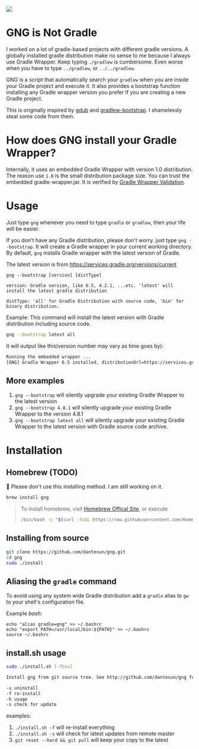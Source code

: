 ![](https://github.com/dantesun/gng/workflows/Validate%20Gradle%20Wrapper/badge.svg)

# GNG is Not Gradle

I worked on a lot of gradle-based projects with different gradle versions. A globally installed gradle distribution make no sense to me because I always use Gradle Wrapper. 
Keep typing `./gradlew` is cumbersome. Even worse when you have to type `../gradlew`, or `../../gradlew`.

GNG is a script that automatically search your `gradlew` when you are inside your Gradle project and execute it. 
It also provides a bootstrap function installing any Gradle wrapper version you prefer If you are creating a new Gradle project.

This is originally inspired by [gdub](https://www.gdub.rocks/) and [gradlew-bootstrap](https://github.com/viphe/gradlew-bootstrap). 
I shamelessly steal some code from them.

# How does GNG install your Gradle Wrapper?

Internally, it uses an embedded Gradle Wrapper with version 1.0 distribution. The reason use `1.0` is the small distribution package size.
You can trust the embedded gradle-wrapper.jar. It is verified by [Gradle Wrapper Validation](https://github.com/marketplace/actions/gradle-wrapper-validation).

# Usage

Just type `gng` whenever you need to type `gradle` or `gradlew`, then your life will be easier.

If you don't have any Gradle distribution, please don't worry. just type `gng --bootstrap`. It will create a Gradle wrapper in your current
working directory. By default, `gng` installs Gradle wrapper with the latest version of Gradle. 

The latest version is from https://services.gradle.org/versions/current

```text
gng --bootstrap [version] [distType]

version: Gradle version, like 6.5, 4.2.1, ...etc. 'latest' will install the latest gradle distribution

distType: 'all' for Gradle Distribution with source code, 'bin' for binary distribution.
```

Example: This command will install the latest version with Gradle distribution including source code.
```bash
gng --bootstrap latest all
```
It will output like this(version number may vary as time goes by):
```bash
Running the embedded wrapper ...
[GNG] Gradle Wrapper 6.5 installed, distributionUrl=https://services.gradle.org/distributions/gradle-6.5-all.zip
```
## More examples

1. `gng --bootstrap` will silently upgrade your existing Gradle Wrapper to the latest version
2. `gng --bootstrap 4.8.1` will silently upgrade your existing Gradle Wrapper to the version 4.8.1
2. `gng --bootstrap latest all` will silently upgrade your existing Gradle Wrapper to the latest version with Gradle source code archive.

# Installation

## Homebrew (TODO)

:no_entry_sign: Please don't use this installing method.  I am still working on it.

```bash
brew install gng
```

>
>To install homebrew, visit [Homebrew Offical Site](https://brew.sh/), or execute 
>```bash
>/bin/bash -c "$(curl -fsSL https://raw.githubusercontent.com/Homebrew/install/master/install.sh)"
>```
>
## Installing from source

```bash
git clone https://github.com/dantesun/gng.git
cd gng
sudo ./install
```

## Aliasing the `gradle` command
To avoid using any system wide Gradle distribution add a `gradle` alias to `gw` to your shell's configuration file.

Example *bash*:

```text
echo "alias gradle=gng" >> ~/.bashrc
echo "export PATH=/usr/local/bin:${PATH}" >> ~/.bashrc
source ~/.bashrc
```

## install.sh usage
```bash
sudo ./install.sh [-fhsu]

Install gng from git source tree. See http://github.com/dantesun/gng for details.

-u uninstall
-f re-install
-h usage
-s check for update
```
examples:
1. `./install.sh -f` will re-install everything
2. `./install.sh -s` will check for latest updates from remote master
3. `git reset --hard && git pull` will keep your copy to the latest

